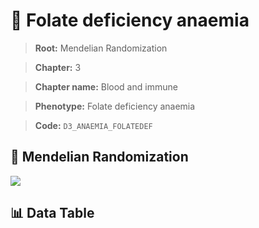 # 🧪 Folate deficiency anaemia

> **Root:** Mendelian Randomization

> **Chapter:** 3  

> **Chapter name:** Blood and immune

> **Phenotype:** Folate deficiency anaemia  

> **Code:** `D3_ANAEMIA_FOLATEDEF`

## 🧬 Mendelian Randomization  

<img src="/MR/Figures/Forward/D3_ANAEMIA_FOLATEDEF.png"/>

## 📊 Data Table

<CsvTableMRF src="/MR_Data/Forward/D3_ANAEMIA_FOLATEDEF.csv"/>
